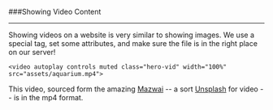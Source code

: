 ###Showing Video Content

---

Showing videos on a website is very similar to showing images. We use a special tag, set some attributes, and make sure the file is in the right place on our server!

```
<video autoplay controls muted class="hero-vid" width="100%" src="assets/aquarium.mp4">
```

This video, sourced form the amazing [Mazwai](http://mazwai.com) -- a sort [Unsplash](http://www.unsplash.com) for video -- is in the mp4 format.
